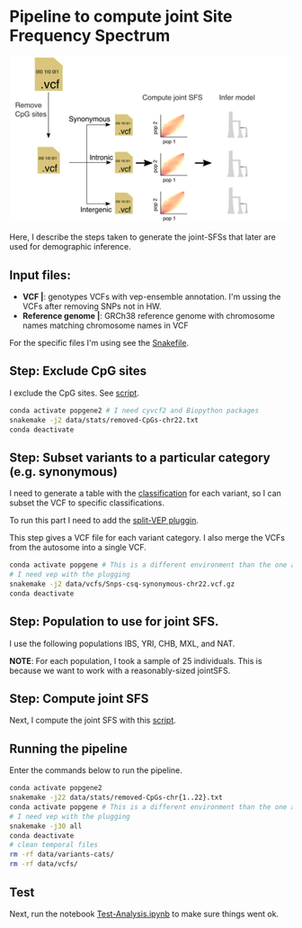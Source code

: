 # Pipeline to compute joint Site Frequency Spectrum


![pipeline](figures/pipeline-sfs.png)

Here, I describe the steps taken to generate the joint-SFSs that later are used for demographic inference.

## Input files:

* __VCF |__: genotypes VCFs with vep-ensemble  annotation. I'm ussing the VCFs after removing SNPs not in HW.
* __Reference genome |__: GRCh38 reference genome with chromosome names matching chromosome names in VCF

For the specific files I'm using see the [Snakefile](./Snakefile).

## Step: Exclude CpG sites

I exclude the CpG sites. See [script](../../../scripts/removeCpGsites.py).


```bash
conda activate popgene2 # I need cyvcf2 and Biopython packages
snakemake -j2 data/stats/removed-CpGs-chr22.txt
conda deactivate
```


## Step: Subset variants to a particular category (e.g. synonymous)

I need to generate a table with the [classification](https://m.ensembl.org/info/genome/variation/prediction/predicted_data.html) for each variant, so I can subset the VCF to
specific classifications.

To run this part I need to add the [split-VEP pluggin](https://samtools.github.io/bcftools/howtos/plugin.split-vep.html).

This step gives a VCF file for each variant category. I also merge the VCFs from the autosome into a single VCF.

```bash
conda activate popgene # This is a different environment than the one above.
# I need vep with the plugging
snakemake -j2 data/vcfs/Snps-csq-synonymous-chr22.vcf.gz
conda deactivate
```

## Step: Population to use for joint SFS.

I use the following populations IBS, YRI, CHB, MXL, and NAT.

**NOTE**: For each population, I took a sample of 25 individuals. This is because we want to work with a reasonably-sized jointSFS.

## Step: Compute joint SFS

Next, I compute the joint SFS with this [script](../../../scripts/jsfs.py).

## Running the pipeline

Enter the commands below to run the pipeline.

```bash
conda activate popgene2
snakemake -j22 data/stats/removed-CpGs-chr{1..22}.txt
conda activate popgene # This is a different environment than the one above.
# I need vep with the plugging
snakemake -j30 all
conda deactivate
# clean temporal files
rm -rf data/variants-cats/
rm -rf data/vcfs/
```

## Test

Next, run the notebook [Test-Analysis.ipynb](Test-Analysis.ipynb) to make sure things went ok.
